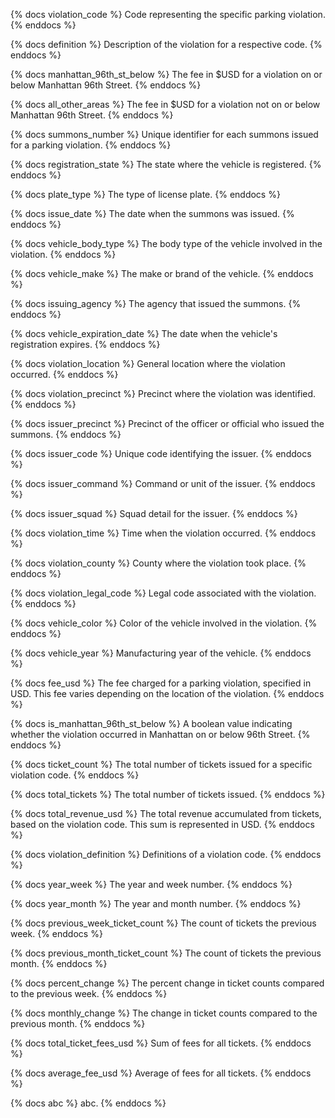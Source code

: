 {% docs violation_code %}
Code representing the specific parking violation.
{% enddocs %}

{% docs definition %}
Description of the violation for a respective code.
{% enddocs %}

{% docs manhattan_96th_st_below %}
The fee in $USD for a violation on or below Manhattan 96th Street.
{% enddocs %}

{% docs all_other_areas %}
The fee in $USD for a violation not on or below Manhattan 96th Street.
{% enddocs %}

{% docs summons_number %}
Unique identifier for each summons issued for a parking violation.
{% enddocs %}

{% docs registration_state %}
The state where the vehicle is registered.
{% enddocs %}

{% docs plate_type %}
The type of license plate.
{% enddocs %}

{% docs issue_date %}
The date when the summons was issued.
{% enddocs %}

{% docs vehicle_body_type %}
The body type of the vehicle involved in the violation.
{% enddocs %}

{% docs vehicle_make %}
The make or brand of the vehicle.
{% enddocs %}

{% docs issuing_agency %}
The agency that issued the summons.
{% enddocs %}

{% docs vehicle_expiration_date %}
The date when the vehicle's registration expires.
{% enddocs %}

{% docs violation_location %}
General location where the violation occurred.
{% enddocs %}

{% docs violation_precinct %}
Precinct where the violation was identified.
{% enddocs %}

{% docs issuer_precinct %}
Precinct of the officer or official who issued the summons.
{% enddocs %}

{% docs issuer_code %}
Unique code identifying the issuer.
{% enddocs %}

{% docs issuer_command %}
Command or unit of the issuer.
{% enddocs %}

{% docs issuer_squad %}
Squad detail for the issuer.
{% enddocs %}

{% docs violation_time %}
Time when the violation occurred.
{% enddocs %}

{% docs violation_county %}
County where the violation took place.
{% enddocs %}

{% docs violation_legal_code %}
Legal code associated with the violation.
{% enddocs %}

{% docs vehicle_color %}
Color of the vehicle involved in the violation.
{% enddocs %}

{% docs vehicle_year %}
Manufacturing year of the vehicle.
{% enddocs %}

{% docs fee_usd %}
The fee charged for a parking violation, specified in USD. This fee varies depending on the location of the violation.
{% enddocs %}

{% docs is_manhattan_96th_st_below %}
A boolean value indicating whether the violation occurred in Manhattan on or below 96th Street.
{% enddocs %}

{% docs ticket_count %}
The total number of tickets issued for a specific violation code.
{% enddocs %}

{% docs total_tickets %}
The total number of tickets issued.
{% enddocs %}

{% docs total_revenue_usd %}
The total revenue accumulated from tickets, based on the violation code. This sum is represented in USD.
{% enddocs %}

{% docs violation_definition %}
Definitions of a violation code.
{% enddocs %}

{% docs year_week %}
The year and week number.
{% enddocs %}

{% docs year_month %}
The year and month number.
{% enddocs %}

{% docs previous_week_ticket_count %}
The count of tickets the previous week.
{% enddocs %}

{% docs previous_month_ticket_count %}
The count of tickets the previous month.
{% enddocs %}

{% docs percent_change %}
The percent change in ticket counts compared to the previous week.
{% enddocs %}

{% docs monthly_change %}
The change in ticket counts compared to the previous month.
{% enddocs %}

{% docs total_ticket_fees_usd %}
Sum of fees for all tickets.
{% enddocs %}

{% docs average_fee_usd %}
Average of fees for all tickets.
{% enddocs %}

{% docs abc %}
abc.
{% enddocs %}